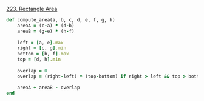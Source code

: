 [223. Rectangle Area](https://leetcode.com/problems/rectangle-area/)
```ruby
def compute_area(a, b, c, d, e, f, g, h)
    areaA = (c-a) * (d-b)
    areaB = (g-e) * (h-f)
    
    left = [a, e].max
    right = [c, g].min
    bottom = [b, f].max
    top = [d, h].min
    
    overlap = 0
    overlap = (right-left) * (top-bottom) if right > left && top > bottom

    areaA + areaB - overlap
end
```